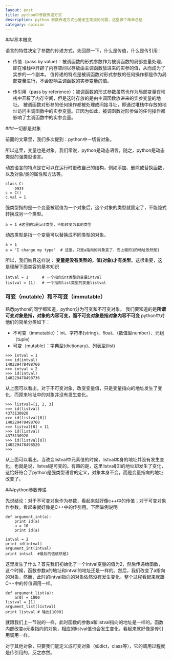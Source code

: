 ```yaml
---
layout: post
title: python中参数传递方式
description: python 参数传递方式也是老生常谈的问题，这里做个简单总结
category: opinion
---
```



###基本概念

语言的特性决定了参数的传递方式，先回顾一下，什么是传值，什么是传引用：

- 传值（pass by value）：被调函数的形式参数作为被调函数的局部变量处理，即在堆栈中开辟了内存空间以存放由主调函数放进来的实参的值，从而成为了实参的一个副本。
值传递的特点是被调函数对形式参数的任何操作都是作为局部变量进行，不会影响主调函数的实参变量的值。

- 传引用（pass by reference）：被调函数的形式参数虽然也作为局部变量在堆栈中开辟了内存空间，但是这时存放的是由主调函数放进来的实参变量的地址。
被调函数对形参的任何操作都被处理成间接寻址，即通过堆栈中存放的地址访问主调函数中的实参变量。正因为如此，被调函数对形参做的任何操作都影响了主调函数中的实参变量。

###一切都是对象

前面的文章里，我们多次提到：python中一切皆对象。

所以这里，变量也是对象。我们常说，python是动态语言，随之，python是动态类型的强类型语言。

动态语言的特点是它可以在运行时更改自己的结构，例如添加、删除或替换函数，以及对象/类的属性和方法等。

```
class C:
    pass
c = C()
c.val = 1
```

强类型指的是一个变量被赋值为一个对象后，这个对象的类型就固定了，不能隐式转换成另一个类型。

```
a = 1 #这里的1是int类型，不能转变为其他类型
```

动态类型是指一个变量可以替换成不同类型的对象。

```
a = 1
a = "I change my type"  # 这里，只是a指向的对象变了，而上面的1的地址依然是1
```

所以，我们姑且这样说： **变量是没有类型的，值(对象)才有类型**。这很重要，这是理解下面类容的基本知识

```
intval = 1      # 一个指向int类型的变量intval
listval = [1]   # 一个指向list类型的变量listval
```

### 可变（mutable）和不可变（immutable）

熟悉python的同学都知道，python分为可变和不可变对象。
我们要知道的是**所谓可变对象是指，对象的内容可变，而不可变对象是指对象内容不可变** 
python中对他们的简单分类如下：

- 不可变（immutable）：int、字符串(string)、float、（数值型number）、元组（tuple)
- 可变（mutable）：字典型(dictionary)、列表型(list)

```
>>> intval = 1
>>> id(intval)
140229478498760
>>> intval = 2
>>> id(intval)
140229478498736
```

从上面可以看出，对于不可变对象，改变变量值，只是变量指向的地址发生了变化，而原来地址中的对象并没有发生变化。

```
>>> listval=[1, 2, 3]
>>> id(listval)
4373130920
>>> id(listval[0])
140229478498760
>>> listval[0] = 11
>>> id(listval)
4373130920
>>> id(listval[0])
140229478498520
>>>
```

从上面可以看出，当改变listval中元素值的时候，listval本身的地址并没有发生变化，也就是说，listval是可变的。有趣的是，这里listval[0]的地址却发生了变化，这恰好符合了python是强类型语言的定义，对象本身不变，而是变量指向的地址改变了。

###python参数传递

先说结论：对于不可变对象作为参数，看起来就好像c++中的传值；对于可变对象作参数，看起来就好像是C++中的传引用。下面举例说明

```
def argument_int(a):
    print id(a)
    a = 10
    print id(a)
    
intval = 2
print id(intval)
argument_int(intval)
print intval  #最后的值依然是2
```

这里发生了什么？首先我们初始化了一个intval变量的值为2，然后传递给函数，这个时候，函数参数a的地址和intval的地址还是一样的。然后，我们改变了a指向的对象，然而，此时的intval指向的对象依然没有发生变化。整个过程看起来就跟C++中的传值调用一样。

```
def argument_list(a):
    a[0] = 1000
listval = [1]
argument_list(listval)
print listval # 输出[1000]
```

就跟我们上一节说的一样，此时函数的参数a和listval指向的地址是一样的。函数内部改变a元素指向的对象，相应的listval值也会发生变化，看起来就好像是传引用调用一样。

对于其他对象，只要我们能定义成可变对象（如dict，class等），它的调用过程就是传引用的，反之亦然。
